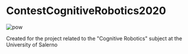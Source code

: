 # ContestCognitiveRobotics2020

![pow](https://img.shields.io/badge/Powered%20By-dev--guys--unisa-blue)

Created for the project related to the "Cognitive Robotics" subject at the University of Salerno 
